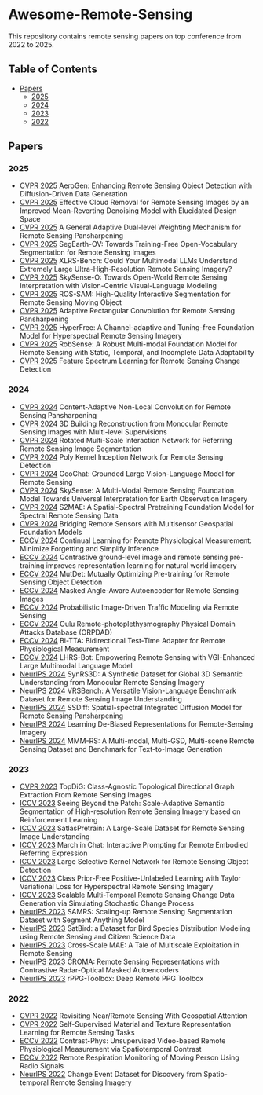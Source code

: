 # Awesome-Remote-Sensing

This repository contains remote sensing papers on top conference from 2022 to 2025.

## Table of Contents
- [Papers](#papers)
  - [2025](#2025)
  - [2024](#2024)
  - [2023](#2023)
  - [2022](#2022)

## Papers



### 2025
- [CVPR 2025](https://arxiv.org/abs/2411.15497) AeroGen: Enhancing Remote Sensing Object Detection with Diffusion-Driven Data Generation 
- [CVPR 2025](https://arxiv.org/abs/2503.23717) Effective Cloud Removal for Remote Sensing Images by an Improved Mean-Reverting Denoising Model with Elucidated Design Space 
- [CVPR 2025](https://arxiv.org/abs/2503.13214) A General Adaptive Dual-level Weighting Mechanism for Remote Sensing Pansharpening 
- [CVPR 2025](https://arxiv.org/abs/2410.01768) SegEarth-OV: Towards Training-Free Open-Vocabulary Segmentation for Remote Sensing Images 
- [CVPR 2025](https://arxiv.org/abs/2503.23771) XLRS-Bench: Could Your Multimodal LLMs Understand Extremely Large Ultra-High-Resolution Remote Sensing Imagery?  
- [CVPR 2025](https://cvpr.thecvf.com/virtual/2025/poster/33431) SkySense-O: Towards Open-World Remote Sensing Interpretation with Vision-Centric Visual-Language Modeling  
- [CVPR 2025](https://arxiv.org/abs/2503.12006) ROS-SAM: High-Quality Interactive Segmentation for Remote Sensing Moving Object 
- [CVPR 2025](https://arxiv.org/abs/2503.00467) Adaptive Rectangular Convolution for Remote Sensing Pansharpening 
- [CVPR 2025](https://arxiv.org/abs/2503.21841) HyperFree: A Channel-adaptive and Tuning-free Foundation Model for Hyperspectral Remote Sensing Imagery 
- [CVPR 2025]() RobSense: A Robust Multi-modal Foundation Model for Remote Sensing with Static, Temporal, and Incomplete Data Adaptability 
- [CVPR 2025]() Feature Spectrum Learning for Remote Sensing Change Detection 


### 2024
- [CVPR 2024](https://arxiv.org/pdf/2404.07543) Content-Adaptive Non-Local Convolution for Remote Sensing Pansharpening 
- [CVPR 2024](https://arxiv.org/abs/2404.04823) 3D Building Reconstruction from Monocular Remote Sensing Images with Multi-level Supervisions 
- [CVPR 2024](https://arxiv.org/abs/2312.12470) Rotated Multi-Scale Interaction Network for Referring Remote Sensing Image Segmentation 
- [CVPR 2024](https://arxiv.org/abs/2403.06258) Poly Kernel Inception Network for Remote Sensing Detection 
- [CVPR 2024](https://arxiv.org/abs/2311.15826) GeoChat: Grounded Large Vision-Language Model for Remote Sensing 
- [CVPR 2024](https://arxiv.org/abs/2312.10115) SkySense: A Multi-Modal Remote Sensing Foundation Model Towards Universal Interpretation for Earth Observation Imagery 
- [CVPR 2024](https://openaccess.thecvf.com/content/CVPR2024/papers/Li_S2MAE_A_Spatial-Spectral_Pretraining_Foundation_Model_for_Spectral_Remote_Sensing_CVPR_2024_paper.pdf) S2MAE: A Spatial-Spectral Pretraining Foundation Model for Spectral Remote Sensing Data 
- [CVPR 2024](https://openaccess.thecvf.com/content/CVPR2024/papers/Han_Bridging_Remote_Sensors_with_Multisensor_Geospatial_Foundation_Models_CVPR_2024_paper.pdf) Bridging Remote Sensors with Multisensor Geospatial Foundation Models 
- [ECCV 2024](https://arxiv.org/abs/2407.13974) Continual Learning for Remote Physiological Measurement: Minimize Forgetting and Simplify Inference 
- [ECCV 2024](https://arxiv.org/abs/2409.19439) Contrastive ground-level image and remote sensing pre-training improves representation learning for natural world imagery 
- [ECCV 2024](https://arxiv.org/abs/2407.09920) MutDet: Mutually Optimizing Pre-training for Remote Sensing Object Detection 
- [ECCV 2024](https://arxiv.org/abs/2408.01946) Masked Angle-Aware Autoencoder for Remote Sensing Images 
- [ECCV 2024](https://arxiv.org/abs/2403.05521) Probabilistic Image-Driven Traffic Modeling via Remote Sensing 
- [ECCV 2024](https://dl.acm.org/doi/10.1007/978-3-031-73464-9_4) Oulu Remote-photoplethysmography Physical Domain Attacks Database (ORPDAD) 
- [ECCV 2024](https://arxiv.org/abs/2409.17316) Bi-TTA: Bidirectional Test-Time Adapter for Remote Physiological Measurement 
- [ECCV 2024](https://arxiv.org/abs/2402.02544) LHRS-Bot: Empowering Remote Sensing with VGI-Enhanced Large Multimodal Language Model 
- [NeurIPS 2024](https://proceedings.neurips.cc/paper_files/paper/2024/hash/d4f3da38b491b44d40a0d5a5b37134ba-Abstract-Datasets_and_Benchmarks_Track.html) SynRS3D: A Synthetic Dataset for Global 3D Semantic Understanding from Monocular Remote Sensing Imagery 
- [NeurIPS 2024](https://proceedings.neurips.cc/paper_files/paper/2024/hash/05b7f821234f66b78f99e7803fffa78a-Abstract-Datasets_and_Benchmarks_Track.html) VRSBench: A Versatile Vision-Language Benchmark Dataset for Remote Sensing Image Understanding 
- [NeurIPS 2024](https://proceedings.neurips.cc/paper_files/paper/2024/hash/8e851181b937e2c519ff4c9adbe32be8-Abstract-Conference.html) SSDiff: Spatial-spectral Integrated Diffusion Model for Remote Sensing Pansharpening 
- [NeurIPS 2024](https://proceedings.neurips.cc/paper_files/paper/2024/hash/6a8e10164a90d5c3660c3949289f969a-Abstract-Conference.html) Learning De-Biased Representations for Remote-Sensing Imagery 
- [NeurIPS 2024](https://proceedings.neurips.cc/paper_files/paper/2024/hash/1697e3fb412da11dc9488249f9e7bbc9-Abstract-Datasets_and_Benchmarks_Track.html) MMM-RS: A Multi-modal, Multi-GSD, Multi-scene Remote Sensing Dataset and Benchmark for Text-to-Image Generation 


### 2023
- [CVPR 2023](https://ieeexplore.ieee.org/document/10203827) TopDiG: Class-Agnostic Topological Directional Graph Extraction From Remote Sensing Images 
- [ICCV 2023](https://openaccess.thecvf.com/content/ICCV2023/papers/Liu_Seeing_Beyond_the_Patch_Scale-Adaptive_Semantic_Segmentation_of_High-resolution_Remote_ICCV_2023_paper.pdf) Seeing Beyond the Patch: Scale-Adaptive Semantic Segmentation of High-resolution Remote Sensing Imagery based on Reinforcement Learning 
- [ICCV 2023](https://openaccess.thecvf.com/content/ICCV2023/papers/Bastani_SatlasPretrain_A_Large-Scale_Dataset_for_Remote_Sensing_Image_Understanding_ICCV_2023_paper.pdf) SatlasPretrain: A Large-Scale Dataset for Remote Sensing Image Understanding 
- [ICCV 2023](https://openaccess.thecvf.com/content/ICCV2023/papers/Qiao_March_in_Chat_Interactive_Prompting_for_Remote_Embodied_Referring_Expression_ICCV_2023_paper.pdf) March in Chat: Interactive Prompting for Remote Embodied Referring Expression 
- [ICCV 2023](https://openaccess.thecvf.com/content/ICCV2023/papers/Li_Large_Selective_Kernel_Network_for_Remote_Sensing_Object_Detection_ICCV_2023_paper.pdf) Large Selective Kernel Network for Remote Sensing Object Detection 
- [ICCV 2023](https://openaccess.thecvf.com/content/ICCV2023/papers/Zhao_Class_Prior-Free_Positive-Unlabeled_Learning_with_Taylor_Variational_Loss_for_Hyperspectral_ICCV_2023_paper.pdf) Class Prior-Free Positive-Unlabeled Learning with Taylor Variational Loss for Hyperspectral Remote Sensing Imagery 
- [ICCV 2023](https://openaccess.thecvf.com/content/ICCV2023/papers/Zheng_Scalable_Multi-Temporal_Remote_Sensing_Change_Data_Generation_via_Simulating_Stochastic_ICCV_2023_paper.pdf) Scalable Multi-Temporal Remote Sensing Change Data Generation via Simulating Stochastic Change Process 
- [NeurIPS 2023](https://proceedings.neurips.cc/paper_files/paper/2023/hash/1be3843e534ee06d3a70c7f62b983b31-Abstract-Datasets_and_Benchmarks.html) SAMRS: Scaling-up Remote Sensing Segmentation Dataset with Segment Anything Model 
- [NeurIPS 2023](https://proceedings.neurips.cc/paper_files/paper/2023/hash/ef7653bbc4655305efb89a32362e332a-Abstract-Datasets_and_Benchmarks.html) SatBird: a Dataset for Bird Species Distribution Modeling using Remote Sensing and Citizen Science Data 
- [NeurIPS 2023](https://proceedings.neurips.cc/paper_files/paper/2023/hash/3fadcbd0437f4717723ff3f6f7216800-Abstract-Conference.html) Cross-Scale MAE: A Tale of Multiscale Exploitation in Remote Sensing 
- [NeurIPS 2023](https://proceedings.neurips.cc/paper_files/paper/2023/hash/11822e84689e631615199db3b75cd0e4-Abstract-Conference.html) CROMA: Remote Sensing Representations with Contrastive Radar-Optical Masked Autoencoders 
- [NeurIPS 2023](https://proceedings.neurips.cc/paper_files/paper/2023/hash/d7d0d548a6317407e02230f15ce75817-Abstract-Datasets_and_Benchmarks.html) rPPG-Toolbox: Deep Remote PPG Toolbox 


### 2022
- [CVPR 2022](https://openaccess.thecvf.com/content/CVPR2022/papers/Workman_Revisiting_NearRemote_Sensing_With_Geospatial_Attention_CVPR_2022_paper.pdf) Revisiting Near/Remote Sensing With Geospatial Attention 
- [CVPR 2022](https://openaccess.thecvf.com/content/CVPR2022/papers/Akiva_Self-Supervised_Material_and_Texture_Representation_Learning_for_Remote_Sensing_Tasks_CVPR_2022_paper.pdf) Self-Supervised Material and Texture Representation Learning for Remote Sensing Tasks 
- [ECCV 2022](https://arxiv.org/abs/2208.04378) Contrast-Phys: Unsupervised Video-based Remote Physiological Measurement via Spatiotemporal Contrast 
- [ECCV 2022](https://www.ecva.net/papers/eccv_2022/papers_ECCV/papers/136970248.pdf) Remote Respiration Monitoring of Moving Person Using Radio Signals 
- [NeurIPS 2022](https://proceedings.neurips.cc/paper_files/paper/2022/hash/b01153e7112b347d8ed54f317840d8af-Abstract-Datasets_and_Benchmarks.html) Change Event Dataset for Discovery from Spatio-temporal Remote Sensing Imagery 
